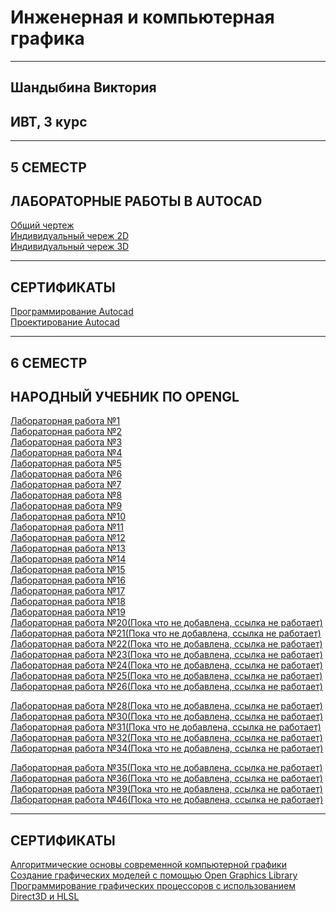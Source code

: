 # Инженерная и компьютерная графика
*****
## Шандыбина Виктория
## ИВТ, 3 курс
*****
## 5 СЕМЕСТР

## ЛАБОРАТОРНЫЕ РАБОТЫ В AUTOCAD

[Общий чертеж][39] <br> 
[Индивидуальный череж 2D][40] <br> 
[Индивидуальный череж 3D][41] <br> 

[39]: https://github.com/viktoriashandybina/komp_graph/tree/master/Autocad/1
[40]: https://github.com/viktoriashandybina/komp_graph/tree/master/Autocad/2
[41]: https://github.com/viktoriashandybina/komp_graph/tree/master/Autocad/3

***

## СЕРТИФИКАТЫ

[Программирование Autocad][42] <br> 
[Проектирование Autocad][43] <br>

[42]: https://github.com/viktoriashandybina/komp_graph/blob/master/Autocad/Sert/Nekommerch-2-1260766-ORF.pdf
[43]: https://github.com/viktoriashandybina/komp_graph/blob/master/Autocad/Sert/Nekommerch-2-1260859-ORF.pdf

*****
## 6 СЕМЕСТР

## НАРОДНЫЙ УЧЕБНИК ПО OPENGL  

[Лабораторная работа №1][4] <br>
[Лабораторная работа №2][5] <br>
[Лабораторная работа №3][6] <br>
[Лабораторная работа №4][7] <br>
[Лабораторная работа №5][8] <br>
[Лабораторная работа №6][9] <br>
[Лабораторная работа №7][10] <br>
[Лабораторная работа №8][11] <br>
[Лабораторная работа №9][12] <br>
[Лабораторная работа №10][13] <br>
[Лабораторная работа №11][14] <br>
[Лабораторная работа №12][15] <br>
[Лабораторная работа №13][16] <br>
[Лабораторная работа №14][17] <br>
[Лабораторная работа №15][18] <br>
[Лабораторная работа №16][19] <br>
[Лабораторная работа №17][20] <br>
[Лабораторная работа №18][21] <br>
[Лабораторная работа №19][22] <br>
[Лабораторная работа №20(Пока что не добавлена, ссылка не работает)][23] <br>
[Лабораторная работа №21(Пока что не добавлена, ссылка не работает)][24] <br>
[Лабораторная работа №22(Пока что не добавлена, ссылка не работает)][25] <br>
[Лабораторная работа №23(Пока что не добавлена, ссылка не работает)][26] <br>
[Лабораторная работа №24(Пока что не добавлена, ссылка не работает)][27] <br>
[Лабораторная работа №25(Пока что не добавлена, ссылка не работает)][28] <br>
[Лабораторная работа №26(Пока что не добавлена, ссылка не работает)][29] <br>

[Лабораторная работа №28(Пока что не добавлена, ссылка не работает)][30] <br>
[Лабораторная работа №30(Пока что не добавлена, ссылка не работает)][31] <br>
[Лабораторная работа №31(Пока что не добавлена, ссылка не работает)][32] <br>
[Лабораторная работа №32(Пока что не добавлена, ссылка не работает)][33] <br>
[Лабораторная работа №34(Пока что не добавлена, ссылка не работает)][34] <br>

[Лабораторная работа №35(Пока что не добавлена, ссылка не работает)][35] <br>
[Лабораторная работа №36(Пока что не добавлена, ссылка не работает)][36] <br>
[Лабораторная работа №39(Пока что не добавлена, ссылка не работает)][37] <br>
[Лабораторная работа №46(Пока что не добавлена, ссылка не работает)][38] <br>



[4]: https://github.com/viktoriashandybina/komp_graph/tree/master/Lr1
[5]: https://github.com/viktoriashandybina/komp_graph/tree/master/Lr2
[6]: https://github.com/viktoriashandybina/komp_graph/tree/master/Lr3
[7]: https://github.com/viktoriashandybina/komp_graph/tree/master/Lr4
[8]: https://github.com/viktoriashandybina/komp_graph/tree/master/Lr5 
[9]: https://github.com/viktoriashandybina/komp_graph/tree/master/Lr6
[10]: https://github.com/viktoriashandybina/komp_graph/tree/master/Lr7
[11]: https://github.com/viktoriashandybina/komp_graph/tree/master/Lr8
[12]: https://github.com/viktoriashandybina/komp_graph/tree/master/Lr9
[13]: https://github.com/viktoriashandybina/komp_graph/tree/master/Lr10
[14]: https://github.com/viktoriashandybina/komp_graph/tree/master/Lr11
[15]: https://github.com/viktoriashandybina/komp_graph/tree/master/Lr12
[16]: https://github.com/viktoriashandybina/komp_graph/tree/master/Lr13
[17]: https://github.com/viktoriashandybina/komp_graph/tree/master/Lr14
[18]: https://github.com/viktoriashandybina/komp_graph/tree/master/Lr15
[19]: https://github.com/viktoriashandybina/komp_graph/tree/master/Lr16
[20]: https://github.com/viktoriashandybina/komp_graph/tree/master/Lr17
[21]: https://github.com/viktoriashandybina/komp_graph/tree/master/Lr18
[22]: https://github.com/viktoriashandybina/komp_graph/tree/master/Lr19
[23]: https://github.com/viktoriashandybina/komp_graph/tree/master/Lr20
[24]: https://github.com/viktoriashandybina/komp_graph/tree/master/Lr21
[25]: https://github.com/viktoriashandybina/komp_graph/tree/master/Lr22
[26]: https://github.com/viktoriashandybina/komp_graph/tree/master/Lr23
[27]: https://github.com/viktoriashandybina/komp_graph/tree/master/Lr24
[28]: https://github.com/viktoriashandybina/komp_graph/tree/master/Lr25
[29]: https://github.com/viktoriashandybina/komp_graph/tree/master/Lr26

[30]: https://github.com/viktoriashandybina/komp_graph/tree/master/Lr28
[31]: https://github.com/viktoriashandybina/komp_graph/tree/master/Lr30
[32]: https://github.com/viktoriashandybina/komp_graph/tree/master/Lr31
[33]: https://github.com/viktoriashandybina/komp_graph/tree/master/Lr32
[34]: https://github.com/viktoriashandybina/komp_graph/tree/master/Lr34

[35]: https://github.com/viktoriashandybina/komp_graph/tree/master/Lr35
[36]: https://github.com/viktoriashandybina/komp_graph/tree/master/Lr36
[37]: https://github.com/viktoriashandybina/komp_graph/tree/master/Lr39
[38]: https://github.com/viktoriashandybina/komp_graph/tree/master/Lr46


****

## СЕРТИФИКАТЫ

[Алгоритмические основы современной компьютерной графики][1] <br>
[Создание графическиx моделей с помощью Open Graphics Library][2] <br>
[Программирование графических процессоров с использованием Direct3D и HLSL][3] <br>

[1]: https://github.com/viktoriashandybina/komp_graph/blob/master/%D0%90%D0%BB%D0%B3%D0%BE%D1%80%D0%B8%D1%82%D0%BC%D0%B8%D1%87%D0%B5%D1%81%D0%BA%D0%B8%D0%B5%20%D0%BE%D1%81%D0%BD%D0%BE%D0%B2%D1%8B%20%D1%81%D0%BE%D0%B2%D1%80%D0%B5%D0%BC%D0%B5%D0%BD%D0%BD%D0%BE%D0%B9%20%D0%BA%D0%BE%D0%BC%D0%BF%D1%8C%D1%8E%D1%82%D0%B5%D1%80%D0%BD%D0%BE%D0%B9%20%D0%B3%D1%80%D0%B0%D1%84%D0%B8%D0%BA%D0%B8.pdf
[2]: https://github.com/viktoriashandybina/komp_graph/blob/master/%D0%A1%D0%BE%D0%B7%D0%B4%D0%B0%D0%BD%D0%B8%D0%B5%20%D0%B3%D1%80%D0%B0%D1%84%D0%B8%D1%87%D0%B5%D1%81%D0%BA%D0%B8x%20%D0%BC%D0%BE%D0%B4%D0%B5%D0%BB%D0%B5%D0%B9%20%D1%81%20%D0%BF%D0%BE%D0%BC%D0%BE%D1%89%D1%8C%D1%8E%20Open%20Graphics%20Library.pdf
[3]: https://github.com/viktoriashandybina/komp_graph/blob/master/%D0%9F%D1%80%D0%BE%D0%B3%D1%80%D0%B0%D0%BC%D0%BC%D0%B8%D1%80%D0%BE%D0%B2%D0%B0%D0%BD%D0%B8%D0%B5%20%D0%B3%D1%80%D0%B0%D1%84%D0%B8%D1%87%D0%B5%D1%81%D0%BA%D0%B8%D1%85%20%D0%BF%D1%80%D0%BE%D1%86%D0%B5%D1%81%D1%81%D0%BE%D1%80%D0%BE%D0%B2%20%D1%81%20%D0%B8%D1%81%D0%BF%D0%BE%D0%BB%D1%8C%D0%B7%D0%BE%D0%B2%D0%B0%D0%BD%D0%B8%D0%B5%D0%BC%20Direct3D%20%D0%B8%20HLSL.pdf
